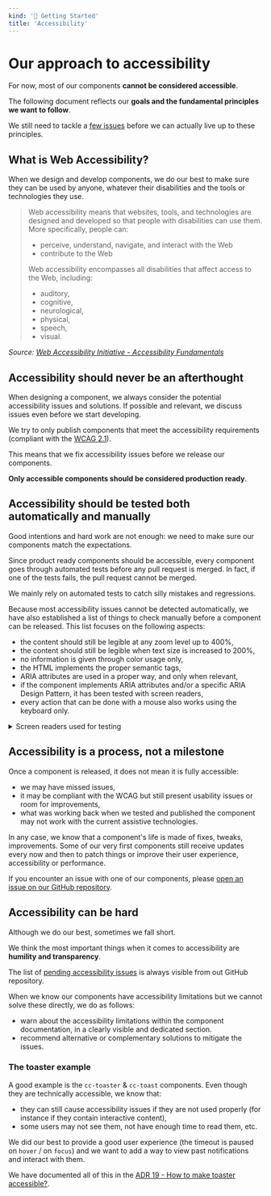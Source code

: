 ```yaml
---
kind: '🏡 Getting Started'
title: 'Accessibility'
---
```


# Our approach to accessibility

<cc-notice>
  <div slot="message">
    <p>For now, most of our components <strong>cannot be considered accessible</strong>.</p>
    <p>The following document reflects our <strong>goals and the fundamental principles we want to follow</strong>.</p>
    <p>We still need to tackle a <a href="https://github.com/CleverCloud/clever-components/issues/834">few issues</a> before we can actually live up to these principles.</p>
  </div>
</cc-notice>

## What is Web Accessibility?

When we design and develop components, we do our best to make sure they can be used by anyone, whatever their disabilities and the tools or technologies they use.

> Web accessibility means that websites, tools, and technologies are designed and developed so that people with disabilities can use them. More specifically, people can:
>
>  - perceive, understand, navigate, and interact with the Web
>  - contribute to the Web
>
> Web accessibility encompasses all disabilities that affect access to the Web, including:
>
>  - auditory,
>  - cognitive,
>  - neurological,
>  - physical,
>  - speech,
>  - visual.

*Source: [Web Accessibility Initiative - Accessibility Fundamentals](https://www.w3.org/WAI/fundamentals/accessibility-intro/)*

## Accessibility should never be an afterthought

When designing a component, we always consider the potential accessibility issues and solutions.
If possible and relevant, we discuss issues even before we start developing.

We try to only publish components that meet the accessibility requirements (compliant with the [WCAG 2.1](https://www.w3.org/TR/WCAG21/)).

This means that we fix accessibility issues before we release our components.

**Only accessible components should be considered production ready**.

## Accessibility should be tested both automatically and manually

Good intentions and hard work are not enough: we need to make sure our components match the expectations.

Since product ready components should be accessible, every component goes through automated tests before any pull request is merged.
In fact, if one of the tests fails, the pull request cannot be merged.

We mainly rely on automated tests to catch silly mistakes and regressions.

Because most accessibility issues cannot be detected automatically, we have also established a list of things to check manually before a component can be released.
This list focuses on the following aspects:

- the content should still be legible at any zoom level up to 400%,
- the content should still be legible when text size is increased to 200%,
- no information is given through color usage only,
- the HTML implements the proper semantic tags,
- ARIA attributes are used in a proper way, and only when relevant,
- if the component implements ARIA attributes and/or a specific ARIA Design Pattern, it has been tested with screen readers,
- every action that can be done with a mouse also works using the keyboard only.

<details>
  <summary>Screen readers used for testing</summary>
  <table>
    <caption>Screen reader & browser combinations</caption>
    <thead>
      <tr>
        <th>Screen reader</th>
        <th>Browser</th>
      </tr>
    </thead>
    <tbody>
      <tr>
        <th>NVDA (up-to-date)</th>
        <td>Firefox</td>
      </tr>
      <tr>
        <th>NVDA (up-to-date)</th>
        <td>Chrome</td>
      </tr>
      <tr>
        <th>JAWS (Previous major version)</th>
        <td>Chrome</td>
      </tr>
      <tr>
        <th>JAWS (up-to-date)</th>
        <td>Chrome</td>
      </tr>
      <tr>
        <th>VoiceOver (up-to-date)</th>
        <td>Safari</td>
      </tr>
      <tr>
        <th>Talkback (up-to-date)</th>
        <td>Chrome</td>
      </tr>
      <tr>
        <th>VoiceOver - iOS (up-to-date)</th>
        <td>Safari</td>
      </tr>
    </tbody>
  </table>

  This list is extracted from the official French guidelines that can be found on the [Testing environments page (In French)](https://accessibilite.numerique.gouv.fr/methode/environnement-de-test/).
  
  The version used for testing is based on results of screen reader usage surveys that show most users tend to update NVDA and VoiceOver but not JAWS because updates are not free.
</details>

## Accessibility is a process, not a milestone

Once a component is released, it does not mean it is fully accessible:

- we may have missed issues,
- it may be compliant with the WCAG but still present usability issues or room for improvements,
- what was working back when we tested and published the component may not work with the current assistive technologies.

In any case, we know that a component's life is made of fixes, tweaks, improvements.
Some of our very first components still receive updates every now and then to patch things or improve their user experience, accessibility or performance.

If you encounter an issue with one of our components, please [open an issue on our GitHub repository](https://github.com/CleverCloud/clever-components/issues/new).

## Accessibility can be hard

Although we do our best, sometimes we fall short.

We think the most important things when it comes to accessibility are <strong>humility and transparency</strong>.

The list of [pending accessibility issues](https://github.com/CleverCloud/clever-components/labels/a11y) is always visible from out GitHub repository.

When we know our components have accessibility limitations but we cannot solve these directly, we do as follows:

- warn about the accessibility limitations within the component documentation, in a clearly visible and dedicated section.
- recommend alternative or complementary solutions to mitigate the issues.

### The toaster example

A good example is the `cc-toaster` & `cc-toast` components. Even though they are technically accessible, we know that:

- they can still cause accessibility issues if they are not used properly (for instance if they contain interactive content),
- some users may not see them, not have enough time to read them, etc.

We did our best to provide a good user experience (the timeout is paused on `hover` / on `focus`) and we want to add a way to view past notifications and interact with them.

We have documented all of this in the [ADR 19 - How to make toaster accessible?](https://www.clever-cloud.com/doc/clever-components/?path=/story/%F0%9F%93%8C-docs-architecture-decision-records-adr-0019-how-to-make-toaster-accessible--page).
